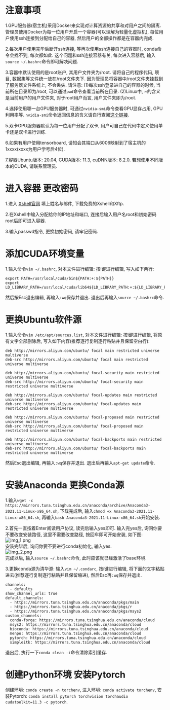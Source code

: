 # 注意事项
1.GPU服务器(宿主机)采用Docker来实现对计算资源的共享和对用户之间的隔离. 管理员使用Docker为每一位用户开启一个容器(可以理解为轻量化虚拟机),
每位用户使用ssh连接到分配给自己的容器, 然后用户的全部操作都是在容器内完成.

2.每次用户使用完毕后断开ssh连接, 等再次使用ssh连接自己的容器时, conda命令会找不到, 每次都如此. 这个问题和ssh连接容器有关,
每次进入容器后, 输入```source ~/.bashrc```命令即可解决问题.

3.容器中默认使用的是root账户, 其用户文件夹为/root. 请将自己的程序代码, 项目, 数据集等文件统一放在/root文件夹下.
因为管理员将容器中/root文件夹挂载到了服务器文件系统上, 不会丢失. 请注意: (1)每次ssh登录进自己的容器的时候, 当前所在目录即为/root,
可以通过```pwd```命令查看当前所在目录. (2)Linux中, ~的含义是当前用户的用户文件夹, 对于root用户而言, 用户文件夹即为/root.

4.选择使用哪一台GPU服务器时, 可通过```nvidia-smi```命令查看GPU显存占用, GPU利用率等.
```nvidia-smi```命令返回信息的含义请自行查阅[这个链接](https://www.jianshu.com/p/ceb3c020e06b).

5.双卡GPU服务器默认为每一位用户分配了双卡, 用户可自己在代码中定义使用单卡还是双卡进行训练.

6.如果有用户使用tensorboard, 请知会其端口从6006映射到了宿主机的1xxxx(xxxx为用户学号后4位).

7.容器Ubuntu版本: 20.04, CUDA版本: 11.3, cuDNN版本: 8.2.0. 若想使用不同版本的CUDA, 请联系管理员.


# 进入容器 更改密码
1.进入 [Xshell官网](https://www.netsarang.com/zh/free-for-home-school/) 填上姓名与邮件, 下载免费的Xshell和Xftp.

2.在Xshell中输入分配给你的IP地址和端口, 连接后输入用户名root和初始密码root后即可进入容器.

3.输入passwd指令, 更换初始密码, 请牢记密码.


# 添加CUDA环境变量
1.输入命令```vim ~/.bashrc```, 对本文件进行编辑: 按i键进行编辑, 写入如下两行:
```
export PATH=/usr/local/cuda/bin${PATH:+:${PATH}}
export LD_LIBRARY_PATH=/usr/local/cuda/lib64${LD_LIBRARY_PATH:+:${LD_LIBRARY_PATH}}
```
然后按Esc退出编辑, 再输入```:wq```保存并退出. 退出后再输入```source ~/.bashrc```命令.


# 更换Ubuntu软件源
1.输入命令```vim /etc/apt/sources.list```, 对本文件进行编辑: 按i键进行编辑, 将原有文字全部删除后, 写入如下内容(推荐逐行复制逐行粘贴并且保留空白行):
```
deb http://mirrors.aliyun.com/ubuntu/ focal main restricted universe multiverse
deb-src http://mirrors.aliyun.com/ubuntu/ focal main restricted universe multiverse

deb http://mirrors.aliyun.com/ubuntu/ focal-security main restricted universe multiverse
deb-src http://mirrors.aliyun.com/ubuntu/ focal-security main restricted universe multiverse

deb http://mirrors.aliyun.com/ubuntu/ focal-updates main restricted universe multiverse
deb-src http://mirrors.aliyun.com/ubuntu/ focal-updates main restricted universe multiverse

deb http://mirrors.aliyun.com/ubuntu/ focal-proposed main restricted universe multiverse
deb-src http://mirrors.aliyun.com/ubuntu/ focal-proposed main restricted universe multiverse

deb http://mirrors.aliyun.com/ubuntu/ focal-backports main restricted universe multiverse
deb-src http://mirrors.aliyun.com/ubuntu/ focal-backports main restricted universe multiverse
```
然后Esc退出编辑, 再输入```:wq```保存并退出. 退出后再输入```apt-get update```命令.


# 安装Anaconda 更换Conda源
1.输入```wget -c https://mirrors.tuna.tsinghua.edu.cn/anaconda/archive/Anaconda3-2021.11-Linux-x86_64.sh```,
下载完成后, 输入```chmod +x Anaconda3-2021.11-Linux-x86_64.sh```, 再输入```bash Anaconda3-2021.11-Linux-x86_64.sh```开始安装.

2.首先一直按着Enter阅读用户协议, 读完后输入yes即可. 输入完yes后, 询问你要不要改变安装路径, 这里不需要改变路径, 按回车即可开始安装, 如下图:  
![img_1.png](img_1.png)  
安装完毕后, 询问你要不要进行conda初始化, 输入yes.  
![img_2.png](img_2.png)  
完成以后, 输入```source ~/.bashrc```命令, 此时应该就已经激活了base环境.

3.更换conda源为清华源: 输入```vim ~/.condarc```, 按i键进行编辑, 将下面的文字粘贴进去(推荐逐行复制逐行粘贴并且保留缩进), 然后Esc再```:wq```保存并退出.
```
channels:
  - defaults
show_channel_urls: true
default_channels:
  - https://mirrors.tuna.tsinghua.edu.cn/anaconda/pkgs/main
  - https://mirrors.tuna.tsinghua.edu.cn/anaconda/pkgs/r
  - https://mirrors.tuna.tsinghua.edu.cn/anaconda/pkgs/msys2
custom_channels:
  conda-forge: https://mirrors.tuna.tsinghua.edu.cn/anaconda/cloud
  msys2: https://mirrors.tuna.tsinghua.edu.cn/anaconda/cloud
  bioconda: https://mirrors.tuna.tsinghua.edu.cn/anaconda/cloud
  menpo: https://mirrors.tuna.tsinghua.edu.cn/anaconda/cloud
  pytorch: https://mirrors.tuna.tsinghua.edu.cn/anaconda/cloud
  simpleitk: https://mirrors.tuna.tsinghua.edu.cn/anaconda/cloud
```
退出后, 执行一下```conda clean -i```命令清除索引缓存.


# 创建Python环境 安装Pytorch
创建环境: ```conda create -n torchenv```, 进入环境: ```conda activate torchenv```,
安装Pytorch: ```conda install pytorch torchvision torchaudio cudatoolkit=11.3 -c pytorch```.
